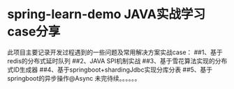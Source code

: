 # spring-learn-demo JAVA实战学习case分享<br/>
   此项目主要记录开发过程遇到的一些问题及常用解决方案实战case：
##1、基于redis的分布式延时队列
##2、JAVA SPI机制实战
##3、基于雪花算法实现的分布式ID生成器
##4、基于springboot+shardingJdbc实现分库分表
##5、基于springboot的异步操作@Async
未完待续。。。。。。